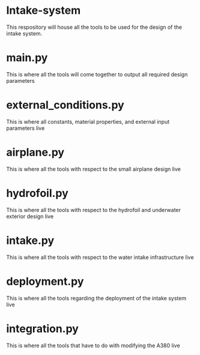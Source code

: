 # Intake-system
This respository will house all the tools to be used for the design of the intake system. 


# main.py
This is where all the tools will come together to output all required design parameters

# external_conditions.py
This is where all constants, material properties, and external input parameters live

# airplane.py
This is where all the tools with respect to the small airplane design live

# hydrofoil.py
This is where all the tools with respect to the hydrofoil and underwater exterior design live

# intake.py
This is where all the tools with respect to the water intake infrastructure live

# deployment.py
This is where all the tools regarding the deployment of the intake system live

# integration.py
This is where all the tools that have to do with modifying the A380 live